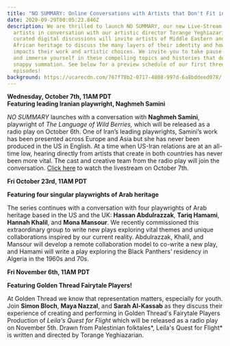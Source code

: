 ```yaml
---
title: "NO SUMMARY: Online Conversations with Artists that Don't Fit in a Box"
date: 2020-09-29T00:05:23.846Z
description: We are thrilled to launch NO SUMMARY, our new Live-Stream Series of
  artists in conversation with our artistic director Torange Yeghiazarian. These
  curated digital discussions will invite artists of Middle Eastern and North
  African heritage to discuss the many layers of their identity and how it
  impacts their work and artistic choices. We invite you to take pause with us
  and immerse yourself in these compelling topics and histories that defy a
  snappy summation. See below for a preview schedule of our first three
  episodes!
background: https://ucarecdn.com/767f78b2-0717-4808-997d-6a8bddeed078/
---
```

**Wednesday, October 7th, 11AM PDT**\
**Featuring leading Iranian playwright, Naghmeh Samini**

*NO SUMMARY* launches with a conversation with **Naghmeh Samini**, playwright of *The Language of Wild Berries,* which will be released as a radio play on October 6th. One of Iran’s leading playwrights, Samini’s work has been presented across Europe and Asia but she has never been produced in the US in English. At a time when US-Iran relations are at an all-time low, hearing directly from artists that create in both countries has never been more vital. The cast and creative team from the radio play will join the conversation. [Click here](https://howlround.com/happenings/livestreaming-conversation-no-summary-playwright-naghmeh-samini) to watch the livestream on October 7th.

**Fri October 23rd, 11AM PDT**

**Featuring four singular playwrights of Arab heritage**

The series continues with a conversation with four playwrights of Arab heritage based in the US and the UK: **Hassan Abdulrazzak**, **Tariq Hamami**, **Hannah Khalil**, and **Mona Mansour**. We recently commissioned this extraordinary group to write new plays exploring vital themes and unique collaborations inspired by our current reality. Abdulrazzak, Khalil, and Mansour will develop a remote collaboration model to co-write a new play, and Hamami will write a play exploring the Black Panthers’ residency in Algeria in the 1960s and 70s. 

**Fri November 6th, 11AM PDT**

**Featuring Golden Thread Fairytale Players!**

At Golden Thread we know that representation matters, especially for youth. Join **Simon Bloch**, **Maya Nazzal**, and **Sarah Al-Kassab** as they discuss their experience of creating and performing in Golden Thread's Fairytale Players Production of *Leila's Quest for Flight* which will be released as a radio play on November 5th. Drawn from Palestinian folktales*, Leila's Quest for Flight* is written and directed by Torange Yeghiazarian.